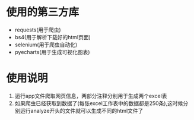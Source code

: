 # 使用的第三方库
- requests(用于爬虫)
- bs4(用于解析下载好的html页面)
- selenium(用于爬虫自动化)
- pyecharts(用于生成可视化图表)
# 使用说明
1. 运行app文件爬取网页信息，两部分注释分别用于生成两个excel表
2. 如果爬虫已经获取到数据了(每张excel工作表中的数据都是250条),这时候分别运行analyze开头的文件就可以生成不同的html文件了